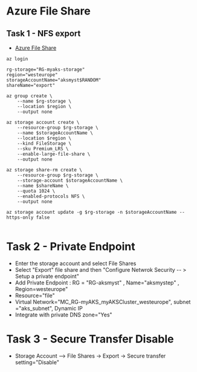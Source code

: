 # Azure File Share

## Task 1 - NFS export

- [Azure File Share](https://learn.microsoft.com/en-us/azure/storage/files/storage-files-quick-create-use-linux)


```
az login

rg-storage="RG-myaks-storage"
region="westeurope"
storageAccountName="aksmyst$RANDOM"
shareName="export"

az group create \
    --name $rg-storage \
    --location $region \
    --output none
    
az storage account create \
    --resource-group $rg-storage \
    --name $storageAccountName \
    --location $region \
    --kind FileStorage \
    --sku Premium_LRS \
    --enable-large-file-share \
    --output none
    
az storage share-rm create \
    --resource-group $rg-storage \
    --storage-account $storageAccountName \
    --name $shareName \
    --quota 1024 \
    --enabled-protocols NFS \
    --output none
    
az storage account update -g $rg-storage -n $storageAccountName --https-only false
```
 
 
```

```
 
 # Task 2 - Private Endpoint
 
 - Enter the storage account and select File Shares
 - Select "Export" file share and then "Configure Netwrok Security -- > Setup a private endpoint"
 - Add Private Endpoint : RG = "RG-aksmyst" , Name="aksmystep" , Region=westeurope"
 - Resource="file"
 - Virtual Network="MC_RG-myAKS_myAKSCluster_westeurope", subnet ="aks_subnet", Dynamic IP
 - Integrate with private DNS zone="Yes"
 
 # Task 3 - Secure Transfer Disable
 
 - Storage Account --> File Shares -> Export -> Secure transfer setting="Disable"
